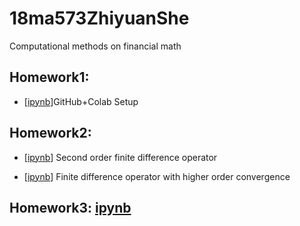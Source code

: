 # 18ma573ZhiyuanShe
Computational methods on financial math
## Homework1: <br>
- [[ipynb](src/hw1.ipynb)]GitHub+Colab Setup
## Homework2: <br>
- [[ipynb](src/hw2.ipynb)] Second order finite difference operator <br>

- [[ipynb](src/hw2_1.ipynb)] Finite difference operator with higher order convergence 
## Homework3: [ipynb](src/HW3_1.ipynb)
